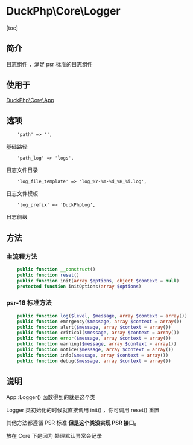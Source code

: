# DuckPhp\Core\Logger
[toc]

## 简介
日志组件 ，满足 psr 标准的日志组件

## 使用于

[DuckPhp\Core\App](Core-App.md)

## 选项

        'path' => '',
基础路径

        'path_log' => 'logs',
日志文件目录

        'log_file_template' => 'log_%Y-%m-%d_%H_%i.log',
日志文件模板 

        'log_prefix' => 'DuckPhpLog',
日志前缀
## 方法
### 主流程方法
```php
    public function __construct()
    public function reset()
    public function init(array $options, object $context = null)
    protected function initOptions(array $options)
```
### psr-16 标准方法
```php
    public function log($level, $message, array $context = array())
    public function emergency($message, array $context = array())
    public function alert($message, array $context = array())
    public function critical($message, array $context = array())
    public function error($message, array $context = array())
    public function warning($message, array $context = array())
    public function notice($message, array $context = array())
    public function info($message, array $context = array())
    public function debug($message, array $context = array())
```

## 说明

App::Logger() 函数得到的就是这个类

Logger 类初始化的时候就直接调用 init() ，你可调用 reset() 重置

其他方法都遵循 PSR 标准 **但是这个类没实现 PSR 接口。**

放在 Core 下是因为 处理默认异常会记录
